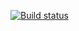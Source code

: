 [![Build status](https://ci.appveyor.com/api/projects/status/a3mxh7ttw23mh949?svg=true)](https://ci.appveyor.com/project/Shustovskikh/pure-functions)
